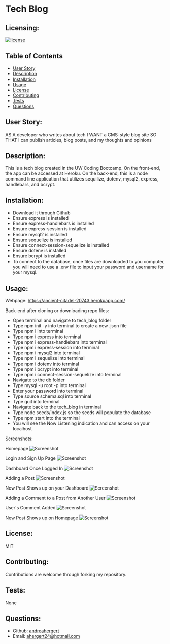 # Tech Blog

## Licensing:
[![license](https://img.shields.io/badge/license-MIT-blue)](https://shields.io)

## Table of Contents 
- [User Story](#user-story)
- [Description](#description)
- [Installation](#installation)
- [Usage](#usage)
- [License](#license)
- [Contributing](#contributing)
- [Tests](#tests)
- [Questions](#questions)

## User Story:
AS A developer who writes about tech
I WANT a CMS-style blog site
SO THAT I can publish articles, blog posts, and my thoughts and opinions

## Description:
This is a tech blog created in the UW Coding Bootcamp. On the front-end, the app can be accessed at Heroku.  On the back-end, this is a node command line application that utilizes sequilize, dotenv, mysql2, express, handlebars, and bcrypt.

## Installation:
- Download it through Github
- Ensure express is installed
- Ensure express-handlebars is installed
- Ensure express-session is installed
- Ensure mysql2 is installed
- Ensure sequelize is installed
- Ensure connect-session-sequelize is installed
- Ensure dotenv is installed
- Ensure bcrypt is installed
- To connect to the database, once files are downloaded to you computer, you will need to use a .env file to input your password and username for your mysql.

## Usage:

Webpage: https://ancient-citadel-20743.herokuapp.com/ 

Back-end after cloning or downloading repo files:
- Open terminal and navigate to tech_blog folder
- Type npm init -y into terminal to create a new .json file
- Type npm i into terminal
- Type npm i express into terminal
- Type npm i express-handlebars into terminal
- Type npm i express-session into terminal
- Type npm i mysql2 into terminal
- Type npm i sequelize into terminal
- Type npm i dotenv into terminal
- Type npm i bcrypt into terminal
- Type npm i connect-session-sequelize into terminal
- Navigate to the db folder
- Type mysql -u root -p into terminal
- Enter your password into terminal
- Type source schema.sql into terminal
- Type quit into terminal
- Navigate back to the tech_blog in terminal
- Type node seeds/index.js so the seeds will populate the database
- Type npm start into the terminal
- You will see the Now Listening indication and can access on your localhost


Screenshots:

Homepage
![Screenshot](assets/img/screenshot1.png)


Login and Sign Up Page
![Screenshot](assets/img/screenshot2.png)


Dashboard Once Logged In
![Screenshot](assets/img/screenshot3.png)


Adding a Post
![Screenshot](assets/img/screenshot4.png)


New Post Shows up on your Dashboard
![Screenshot](assets/img/screenshot5.png)


Adding a Comment to a Post from Another User
![Screenshot](assets/img/screenshot6.png)


User's Comment Added
![Screenshot](assets/img/screenshot7.png)


New Post Shows up on Homepage
![Screenshot](assets/img/screenshot8.png)



## License:
MIT

## Contributing:
Contributions are welcome through forking my repository.

## Tests:
None

## Questions:
- Github: [andreahergert](https://github.com/andreahergert)
- Email: ahergert24@hotmail.com 